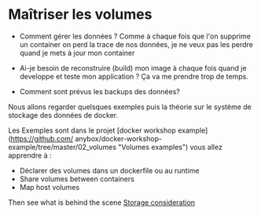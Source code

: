 # Maîtriser les volumes

* Comment gérer les données ? Comme à chaque fois que l'on supprime un container
  on perd la trace de nos données, je ne veux pas les perdre quand je mets à jour
  mon container

* Ai-je besoin de reconstruire (build) mon image à chaque fois quand je
  developpe et teste mon application ? Ça va me prendre trop de temps.

* Comment sont prévus les backups des données?

Nous allons regarder quelsques exemples puis la théorie sur le système de
stockage des données de docker.

Les Exemples sont dans le projet [docker workshop example](https://github.com/
anybox/docker-workshop-example/tree/master/02_volumes "Volumes examples")
vous allez apprendre à :

* Déclarer des volumes dans un dockerfile ou au runtime
* Share volumes between containers
* Map host volumes

Then see what is behind the scene [Storage consideration](storage.md)
